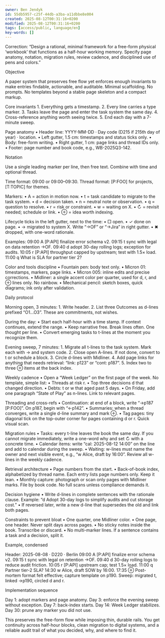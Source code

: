 ```yaml
---
owner: Ben Jendyk
id: 55db5957-c25f-44db-a3ba-a11dbbe8e004
created: 2025-08-12T00:31:16+0200
modified: 2025-08-12T00:31:16+0200
tags: [access/public, language/en]
key-words: []
---
```


Correction: “Design a rational, minimal framework for a free-form physical ‘workbook’ that functions as a half-hour working memory. Specify page anatomy, notation, migration rules, review cadence, and disciplined use of pens and colors.”

Objective

A paper system that preserves free flow yet enforces enough invariants to make entries findable, actionable, and auditable. Minimal scaffolding. No prompts. No templates beyond a stable page skeleton and a compact markup.

Core invariants
	1.	Everything gets a timestamp.
	2.	Every line carries a type marker.
	3.	Tasks leave the page and enter the task system the same day.
	4.	Cross-reference anything worth seeing twice.
	5.	End each day with a 7-minute sweep.

Page anatomy
	•	Header line: YYYY-MM-DD · Day code (D215 if 215th day of year) · location.
	•	Left gutter, 1.5 cm: timestamps and status ticks only.
	•	Body: free-form writing.
	•	Right gutter, 1 cm: page links and thread IDs only.
	•	Footer: page number and book code, e.g., WB-2025Q3-142.

Notation

Use a single leading marker per line, then free text. Combine with time and optional thread.

Time format: 09:00 or 09:00–09:30.
Thread format: [P:FOO] for projects, [T:TOPIC] for themes.

Markers:
	•	A = action in motion now.
	•	t = task candidate to migrate to the task system.
	•	d = decision taken.
	•	n = neutral note or observation.
	•	q = question to resolve.
	•	r = risk or constraint.
	•	w = waiting on X.
	•	↻ = revisit needed; schedule or link.
	•	⊕ = idea worth indexing.

Lifecycle ticks in the left gutter, next to the time:
	•	□ open.
	•	✓ done on page.
	•	→ migrated to system X. Write “→OF” or “→Jira” in right gutter.
	•	✖ dropped, with one-word rationale.

Examples:
09:00 A [P:API] finalize error schema v2.
09:15 t sync with legal on data retention →OF.
09:40 d adopt 30-day rolling logs; exception for audits.
10:05 r [P:API] throughput capped by upstream; test with 1.5× load.
11:00 q What is SLA for partner tier 2?

Color and tools discipline
	•	Fountain pen: body text only.
	•	Micron 01: timestamps, markers, page links.
	•	Micron 005: inline edits and precise corrections.
	•	Midliner: a single accent color per quarter, used for d, r, and ⊕ lines only. No rainbow.
	•	Mechanical pencil: sketch boxes, quick diagrams; ink only after validation.

Daily protocol

Morning open, 3 minutes:
	1.	Write header.
	2.	List three Outcomes as d-lines prefixed “O1…O3”. These are commitments, not wishes.

During the day:
	•	Start each half-hour with a time stamp. If context continues, extend the range.
	•	Keep narrative free. Break lines often. One thought per line.
	•	Convert emerging tasks to t-lines at the moment you recognize them.

Evening sweep, 7 minutes:
	1.	Migrate all t-lines to the task system. Mark each with → and system code.
	2.	Close open A-lines. If not done, convert to t or schedule a block.
	3.	Circle d-lines with Midliner.
	4.	Add page links for anything that needs retrieval: “link: p123” or “cont: p187”.
	5.	Index two to three ⊕ items at the back index.

Weekly cadence
	•	Open a “Week Ledger” on the first page of the week. No template, simple list:
	•	Threads at risk r.
	•	Top three decisions d that changed direction.
	•	Debts: t or w that aged past 5 days.
	•	On Friday, add one paragraph “State of Play” as n-lines. Link to relevant pages.

Threading and cross-refs
	•	Continuation: at end of a block, write “→p187 [P:FOO]”. On p187, begin with “←p142”.
	•	Summaries: when a thread converges, write a single d-line summary and mark ⊕.
	•	Tag pages: tiny diagonal tick on the top-outer corner for pages containing d or r. Quick visual scan.

Migration rules
	•	Tasks: every t-line leaves the book the same day. If you cannot migrate immediately, write a one-word why and set ↻ with a concrete time.
	•	Calendar items: write “cal: 2025-08-12 14:00” on the line and add to calendar during the sweep.
	•	Waiting: w-lines must name the owner and next visible event, e.g., “w Alice, draft by 16:00”. Review all w-lines in the weekly cadence.

Retrieval architecture
	•	Page numbers from the start.
	•	Back-of-book index, alphabetized by thread name. Each entry lists page numbers only. Keep it lean.
	•	Monthly capture: photograph or scan only pages with Midliner marks. File by book code. No full scans unless compliance demands it.

Decision hygiene
	•	Write d-lines in complete sentences with the rationale clause. Example: “d Adopt 30-day logs to simplify audits and cut storage cost.”
	•	If reversed later, write a new d-line that supersedes the old and link both pages.

Constraints to prevent bloat
	•	One quarter, one Midliner color.
	•	One page, one header. Never split days across pages.
	•	No sticky notes inside the book. Transcribe or discard.
	•	No multi-marker lines. If a sentence contains a task and a decision, split it.

Example, condensed

Header: 2025-08-08 · D220 · Berlin
09:00 A [P:API] finalize error schema v2.
09:15 t sync with legal on retention →OF.
09:40 d 30-day rolling logs to reduce audit friction.
10:05 r [P:API] upstream cap; test 1.5× load.
11:00 q Partner tier-2 SLA?
14:30 w Alice, draft SOW by 16:00.
17:35 ⊕ Post-mortem format felt effective; capture template on p190.
Sweep: migrated t, linked →p190, circled d and r.

Implementation sequence

Day 1: adopt markers and page anatomy.
Day 3: enforce the evening sweep without exception.
Day 7: back-index starts.
Day 14: Week Ledger stabilizes.
Day 30: prune any marker you did not use.

This preserves the free-form flow while imposing thin, durable rails. You get continuity across half-hour blocks, clean migration to digital systems, and a reliable audit trail of what you decided, why, and where to find it.
